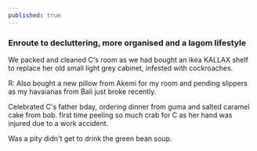 ```yaml
---
published: true
---
```

### Enroute to decluttering, more organised and a lagom lifestyle

We packed and cleaned C's room as we had bought an ikea KALLAX shelf to replace her old small light grey cabinet, infested with cockroaches. 

R: Also bought a new pillow from Akemi for my room and pending slippers as my havaianas from Bali just broke recently.

Celebrated C's father bday, ordering dinner from guma and salted caramel cake from bob. first time peeling so much crab for C as her hand was injured due to a work accident.

Was a pity didn't get to drink the green bean soup.
